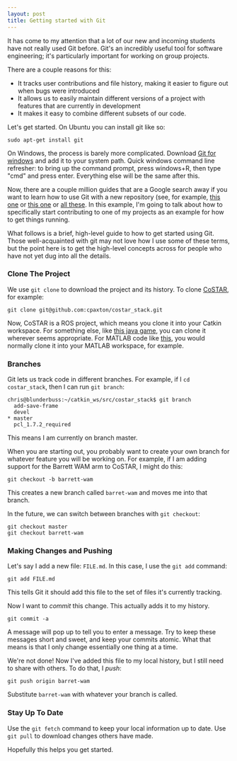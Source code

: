 ```yaml
---
layout: post
title: Getting started with Git
---
```


It has come to my attention that a lot of our new and incoming students have not really used Git before. Git's an incredibly useful tool for software engineering; it's particularly important for working on group projects.

There are a couple reasons for this:
  - It tracks user contributions and file history, making it easier to figure out when bugs were introduced
  - It allows us to easily maintain different versions of a project with features that are currently in development
  - It makes it easy to combine different subsets of our code.

Let's get started. On Ubuntu you can install git like so:

```
sudo apt-get install git
```

On Windows, the process is barely more complicated. Download [Git for windows](https://git-scm.com/download/win) and add it to your system path. Quick windows command line refresher: to bring up the command prompt, press windows+R, then type "cmd" and press enter. Everything else will be the same after this.

Now, there are a couple million guides that are a Google search away if you want to learn how to use Git with a new repository (see, for example, [this one](https://www.sitepoint.com/git-for-beginners/) or [this one](https://www.atlassian.com/git/tutorials/setting-up-a-repository/) or [all these](https://help.github.com/articles/good-resources-for-learning-git-and-github/). In this example, I'm going to talk about how to specifically start contributing to one of my projects as an example for how to get things running.

What follows is a brief, high-level guide to how to get started using Git. Those well-acquainted with git may not love how I use some of these terms, but the point here is to get the high-level concepts across for people who have not yet dug into all the details.

### Clone The Project

We use `git clone` to download the project and its history. To clone [CoSTAR](https://github.com/cpaxton/costar_stack), for example:

```
git clone git@github.com:cpaxton/costar_stack.git
```

Now, CoSTAR is a ROS project, which means you clone it into your Catkin workspace. For something else, like [this java game](git@github.com:cpaxton/threadtheneedle.git), you can clone it wherever seems appropriate. For MATLAB code like [this](git@github.com:cpaxton/grid_matlab.git), you would normally clone it into your MATLAB workspace, for example.

### Branches

Git lets us track code in different branches. For example, if I `cd costar_stack`, then I can run `git branch`:

```
chris@blunderbuss:~/catkin_ws/src/costar_stack$ git branch
  add-save-frame
  devel
* master
  pcl_1.7.2_required
```

This means I am currently on branch master.

When you are starting out, you probably want to create your own branch for whatever feature you will be working on. For example, if I am adding support for the Barrett WAM arm to CoSTAR, I might do this:

```
git checkout -b barrett-wam
```

This creates a new branch called `barret-wam` and moves me into that branch.

In the future, we can switch between branches with `git checkout`:

```
git checkout master
git checkout barrett-wam
```

### Making Changes and Pushing

Let's say I add a new file: `FILE.md`. In this case, I use the `git add` command:

```
git add FILE.md
```

This tells Git it should add this file to the set of files it's currently tracking.

Now I want to _commit_ this change. This actually adds it to my history.

```
git commit -a
```

A message will pop up to tell you to enter a message. Try to keep these messages short and sweet, and keep your commits atomic. What that means is that I only change essentially one thing at a time.

We're not done! Now I've added this file to my local history, but I still need to share with others. To do that, I _push_:

```
git push origin barret-wam
```

Substitute `barret-wam` with whatever your branch is called.

### Stay Up To Date

Use the `git fetch` command to keep your local information up to date. Use `git pull` to download changes others have made.

Hopefully this helps you get started.
